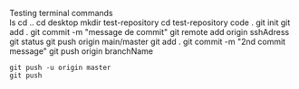 Testing terminal commands  
    ls
    cd .. 
    cd desktop
    mkdir test-repository
    cd test-repository
    code .
    git init
    git add .
    git commit -m "message de commit"
    git remote add origin sshAdress
    git status
    git push origin main/master
    git add .
    git commit -m "2nd commit message"
    git push origin branchName

    git push -u origin master
    git push
